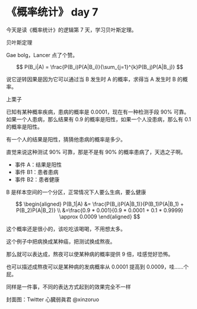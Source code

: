 # 《概率统计》 day 7

今天是读《概率统计》的逻辑第 7 天，学习贝叶斯定理。

贝叶斯定理

Gae bolg，Lancer 点了个赞。

$$
P(B_i|A) = \frac{P(B_i)P(A|B_i)}{\sum_{j=1}^{k}P(B_j)P(A|B_j)}
$$

说它逆转因果是因为它可以通过当 B 发生时 A 的概率，求得当 A 发生时 B 的概率。

上栗子

已知有某种概率疾病，患病的概率是 0.0001，现在有一种检测手段 90% 可靠。如果一个人患病，那么结果有 0.9 的概率是阳性，如果一个人没患病，那么有 0.1 的概率是阳性。

有一个人的结果是阳性，猜猜他患病的概率是多少。

直觉来说这种测试 90% 可靠，那是不是有 90% 的概率患病了，天选之子啊。

+ 事件 A：结果是阳性
+ 事件 B1：患者患病
+ 事件 B2：患者健康

B 是样本空间的一个分区，正常情况下人要么生病，要么健康

$$
\begin{aligned}
P(B_1|A) &= \frac{P(B_i)P(A|B_1)}{P(B_1)P(A|B_1) + P(B_2)P(A|B_2)} \\
&=\frac{0.9 * 0.001}{0.9 * 0.0001 + 0.1 * 0.9999} \approx 0.0009
\end{aligned}
$$

这个概率还是很小的，该吃吃该喝喝，不用想太多。

这个例子中把病换成某种癌，把测试换成熬夜。

那么就可以表达成，熬夜可以使某种病的概率提供 9 倍，哇感觉好恐怖。

也可以描述成熬夜可以是某种病的发病概率从 0.0001 提高到 0.0009，哇……个屁。

同样是一件事，不同的表达方式起到的效果完全不一样



封面图：Twitter 心臓弱眞君 @xinzoruo